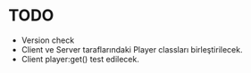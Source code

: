 # TODO

-   Version check
-   Client ve Server taraflarındaki Player classları birleştirilecek.
-   Client player:get() test edilecek.

